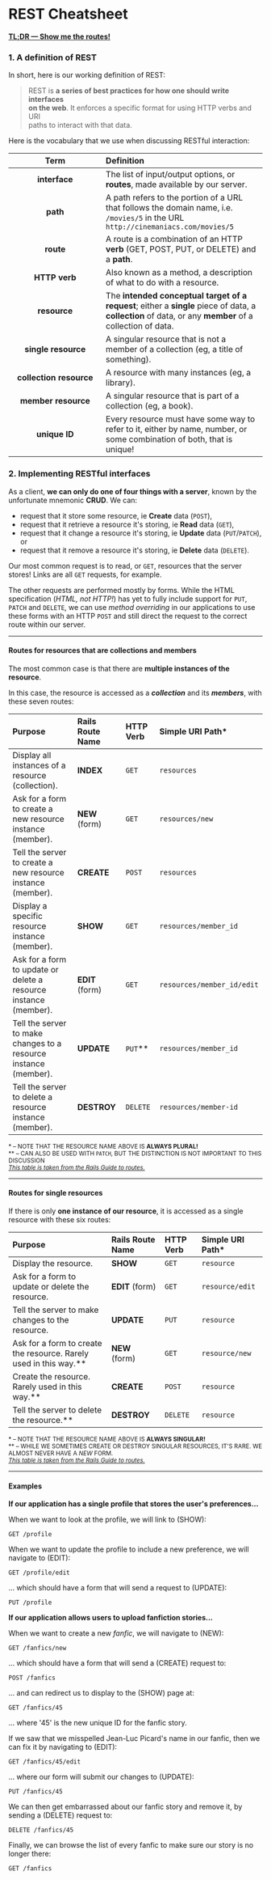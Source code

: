# REST Cheatsheet

**[TL;DR — Show me the routes!](#routes-for-resources-that-are-collections-and-members)**

### 1. A definition of REST

In short, here is our working definition of REST:

> REST is **a series of best practices for how one should write interfaces   
> on the web**. It enforces a specific format for using HTTP verbs and URI  
> paths to interact with that data.

Here is the vocabulary that we use when discussing RESTful interaction:

| &nbsp;&nbsp;&nbsp;&nbsp;&nbsp;&nbsp;&nbsp;&nbsp;&nbsp;&nbsp;&nbsp;&nbsp;&nbsp;&nbsp;&nbsp;Term&nbsp;&nbsp;&nbsp;&nbsp;&nbsp;&nbsp;&nbsp;&nbsp;&nbsp;&nbsp;&nbsp;&nbsp;&nbsp;&nbsp;&nbsp; | Definition |
|:-------------------:|:-----------|
| **interface**       | The list of input/output options, or **routes**, made available by our server. |
| **path**            | A path refers to the portion of a URL that follows the domain name, i.e. `/movies/5` in the URL `http://cinemaniacs.com/movies/5`|
| **route**           | A route is a combination of an HTTP **verb** (GET, POST, PUT, or DELETE) and a **path**. |
| **HTTP verb**       | Also known as a method, a description of what to do with a resource. |
| **resource**        | The **intended conceptual target of a request**; either a **single** piece of data, a **collection** of data, or any **member** of a collection of data. |
| **single resource** | A singular resource that is not a member of a collection (eg, a title of something). |
| **collection resource** | A resource with many instances (eg, a library). |
| **member resource** | A singular resource that is part of a collection (eg, a book). |
| **unique ID**       | Every resource must have some way to refer to it, either by name, number, or some combination of both, that is unique! |

<!-- There are addenda below that elaborate on [the idea REST](#rest-as-idea), and explain how to use data modeling and relationships to [structure RESTful data elements](#rest-as-data-elements). For now, we will focus on how we [implement a RESTful interface](#rest-as-interface) to our applications. -->

<!-- --- -->

### 2. Implementing RESTful interfaces <div name="rest-as-interface"></div>

As a client, **we can only do one of four things with a server**, known by the unfortunate mnemonic **CRUD**. We can:

- request that it store some resource, ie **Create** data (`POST`),
- request that it retrieve a resource it's storing, ie **Read** data (`GET`),
- request that it change a resource it's storing, ie **Update** data (`PUT`/`PATCH`), or
- request that it remove a resource it's storing, ie **Delete** data (`DELETE`).

Our most common request is to read, or `GET`, resources that the server stores! Links are all `GET` requests, for example.

The other requests are performed mostly by forms. While the HTML specification (*HTML, not HTTP!*) has yet to fully include support for `PUT`, `PATCH` and `DELETE`, we can use *method overriding* in our applications to use these forms with an HTTP `POST` and still direct the request to the correct route within our server.

---

#### Routes for resources that are collections and members

The most common case is that there are **multiple instances of the resource**.

In this case, the resource is accessed as a ***collection*** and its ***members***, with these seven routes:

| Purpose | Rails Route Name | HTTP Verb | Simple URI Path* |
|:--------|:-----------------|:----------|:----------------|
| Display all instances of a resource (collection).                | **INDEX**       | `GET`    | `resources`                |
| Ask for a form to create a new resource instance (member).       | **NEW** (form)  | `GET`    | `resources/new`            |
| Tell the server to create a new resource instance (member).      | **CREATE**      | `POST`   | `resources`                |
| Display a specific resource instance (member).                   | **SHOW**        | `GET`    | `resources/member_id`      |
| Ask for a form to update or delete a resource instance (member). | **EDIT** (form) | `GET`    | `resources/member_id/edit` |
| Tell the server to make changes to a resource instance (member). | **UPDATE**      | `PUT`** | `resources/member_id`    |
| Tell the server to delete a resource instance (member).          | **DESTROY**     | `DELETE` | `resources/member-id`      |
<sub>&ast; – NOTE THAT THE RESOURCE NAME ABOVE IS **ALWAYS PLURAL!**</sub>   
<sub>&ast;&ast; – CAN ALSO BE USED WITH `PATCH`, BUT THE DISTINCTION IS NOT IMPORTANT TO THIS DISCUSSION</sub>   
<sub>*[This table is taken from the Rails Guide to routes.][rails-routing-table-crud]*</sub>

---

#### Routes for single resources

If there is only **one instance of our resource**, it is accessed as a single resource with these six routes:

| Purpose | Rails Route Name | HTTP Verb | Simple URI Path* |
|:--------|:-----------------|:----------|:----------------|
| Display the resource.                                   | **SHOW**        | `GET`      | `resource`      |
| Ask for a form to update or delete the resource.        | **EDIT** (form) | `GET`      | `resource/edit` |
| Tell the server to make changes to the resource.        | **UPDATE**      | `PUT`      | `resource`      |
| Ask for a form to create the resource. Rarely used in this way.** | **NEW** (form)  | `GET`      | `resource/new` |
| Create the resource. Rarely used in this way.** | **CREATE**      | `POST`     | `resource` |
| Tell the server to delete the resource.**       | **DESTROY**     | `DELETE`   | `resource` |

<sub>&ast; – NOTE THAT THE RESOURCE NAME ABOVE IS **ALWAYS SINGULAR!**</sub>   
<sub>&ast;&ast; – WHILE WE SOMETIMES CREATE OR DESTROY SINGULAR RESOURCES, IT'S RARE. WE ALMOST NEVER HAVE A *NEW* FORM.</sub>   
<sub>*[This table is taken from the Rails Guide to routes.][rails-routing-table-single]*</sub>

---

#### Examples

<!-- Assume that our host is accessed either as:

- `http://www.hostname.tld`, or
- `http://localhost`,

... and that all the below paths are referenced from the root of our domain. -->

**If our application has a single profile that stores the user's preferences...**

When we want to look at the profile, we will link to (SHOW):

```
GET /profile
```

When we want to update the profile to include a new preference, we will navigate to (EDIT):

```
GET /profile/edit
```

... which should have a form that will send a request to (UPDATE):

```
PUT /profile
```

**If our application allows users to upload fanfiction stories...**

When we want to create a new *fanfic*, we will navigate to (NEW):

```
GET /fanfics/new
```

... which should have a form that will send a (CREATE) request to:

```
POST /fanfics
```

... and can redirect us to display to the (SHOW) page at:

```
GET /fanfics/45
```

... where '45' is the new unique ID for the fanfic story.

If we saw that we misspelled Jean-Luc Picard's name in our fanfic, then we can fix it by navigating to (EDIT):

```
GET /fanfics/45/edit
```

... where our form will submit our changes to (UPDATE):

```
PUT /fanfics/45
```

We can then get embarrassed about our fanfic story and remove it, by sending a (DELETE) request to:

```
DELETE /fanfics/45
```

Finally, we can browse the list of every fanfic to make sure our story is no longer there:

```
GET /fanfics
```

<!-- #### Queries

**If our application has a list of restaurants...**

When we want to see a restaurant, -->

<!-- #### Nesting data

**If our application has multiple users that can interact with one another by leaving posts on each other's homepages...**

When we want to create a new message -->

[rails-routing-table-crud]:   http://guides.rubyonrails.org/routing.html#crud-verbs-and-actions
[rails-routing-table-single]: http://guides.rubyonrails.org/routing.html#singular-resources

<!--
---

### 3. Structuring RESTful data elements <div name="rest-as-data-elements"></div>

client - server and the purpose of the data on both
client holds all state info, server is "dumb"
a request holds all the data needed to build a response!!!!!!!!

nesting vs queries

SQL

No-SQL (Redis)

---

### 4. REST as an idea <div name="rest-as-idea"></div>

REST is a big idea, and means a lot of things to a lot of people. Finding good, clear, information for those learning web development is very difficult. Much of what REST is about concerns the basic structure of the web and therefore is beyond the scope of this class. To read more about that, you can always visit the three major "resources" :) we point you to in class:

1. [REST on Wikipedia][wikipedia-definition]. A very good summary, actually.
2. [Ryan Tomayko explaining REST][rest-explained]. A good way to understand the *why* of REST, if not the *what* or *how*...
3. [Roy Fielding's thesis where REST was defined.][fielding-thesis] It's totally accessible (really)!

##### What does REST stand for?

representational
state
transfer

table 5-1
http://www.ics.uci.edu/~fielding/pubs/dissertation/rest_arch_style.htm#tab_5_1

##### What is REST?

it's a summation of all the knowledge learned at the beginning of the web
it's a best practice, and how we all *should* be using the web
it is a series of constraints for developing all of the parts of a networked application
it is defined for connectors, components, and data
since we use middleware and protocols that support restful connection, we are focused on the data and components
the data, if modeled correctly, is of no worry
the big worry for us are the components, and the only part about them that rest is concerned with is the interface

##### Why use REST?

it's a good standard
it's a helpful guide to structuring our application
it makes our application more useful in that it is easier to use and more interoperable
it helps us write optimize-able applications (constrain our reliance on I/O)
it helps us to write modular, portable applications
it allows us to use tools that rely on conventions, like Rails

---

&#42; -
&#42;&#42; - -->

<!-- Links -->

[wikipedia-definition]: http://en.wikipedia.org/wiki/Representational_state_transfer
[rest-explained]:       http://www.looah.com/source/view/2284
[fielding-thesis]:      http://www.ics.uci.edu/~fielding/pubs/dissertation/rest_arch_style.htm
